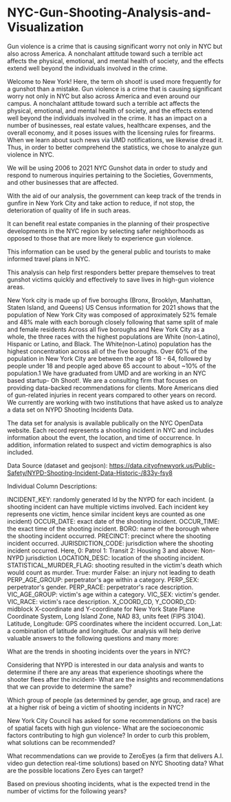 # NYC-Gun-Shooting-Analysis-and-Visualization
Gun violence is a crime that is causing significant worry not only in NYC but also across America. A nonchalant attitude toward such a terrible act affects the physical, emotional, and mental health of society, and the effects extend well beyond the individuals involved in the crime. 


Welcome to New York! Here, the term oh shoot! is used more frequently for a gunshot than a mistake. Gun violence is a crime that is causing significant worry not only in NYC but also across America and even around our campus. A nonchalant attitude toward such a terrible act affects the physical, emotional, and mental health of society, and the effects extend well beyond the individuals involved in the crime. It has an impact on a number of businesses, real estate values, healthcare expenses, and the overall economy, and it poses issues with the licensing rules for firearms. When we learn about such news via UMD notifications, we likewise dread it. Thus, in order to better comprehend the statistics, we chose to analyze gun violence in NYC.

We will be using 2006 to 2021 NYC Gunshot data in order to study and respond to numerous inquiries pertaining to the Societies, Governments, and other businesses that are affected.

With the aid of our analysis, the government can keep track of the trends in gunfire in New York City and take action to reduce, if not stop, the deterioration of quality of life in such areas.

It can benefit real estate companies in the planning of their prospective developments in the NYC region by selecting safer neighborhoods as opposed to those that are more likely to experience gun violence.

This information can be used by the general public and tourists to make informed travel plans in NYC.

This analysis can help first responders better prepare themselves to treat gunshot victims quickly and effectively to save lives in high-gun violence areas.

New York city is made up of five boroughs (Bronx, Brooklyn, Manhattan, Staten Island, and Queens)
US Census information for 2021 shows that the population of New York City was composed of approximately 52% female and 48% male with each borough closely following that same split of male and female residents
Across all five boroughs and New York City as a whole, the three races with the highest populations are White (non-Latino), Hispanic or Latino, and Black. The White(non-Latino) population has the highest concentration across all of the five boroughs.
Over 60% of the population in New York City are between the age of 18 - 64, followed by people under 18 and people aged above 65 account to about ~10% of the population.1
We have graduated from UMD and are working in an NYC based startup- Oh Shoot!. We are a consulting firm that focuses on providing data-backed recommendations for clients. More Americans died of gun-related injuries in recent years compared to other years on record. We currently are working with two institutions that have asked us to analyze a data set on NYPD Shooting Incidents Data.

The data set for analysis is available publically on the NYC OpenData website. Each record represents a shooting incident in NYC and includes information about the event, the location, and time of occurrence. In addition, information related to suspect and victim demographics is also included.

Data Source (dataset and geojson): https://data.cityofnewyork.us/Public-Safety/NYPD-Shooting-Incident-Data-Historic-/833y-fsy8


Individual Column Descriptions:

INCIDENT_KEY: randomly generated Id by the NYPD for each incident. (a shooting incident can have multiple victims involved. Each incident key represents one victim, hence similar incident keys are counted as one incident)
OCCUR_DATE: exact date of the shooting incident.
OCCUR_TIME: the exact time of the shooting incident.
BORO: name of the borough where the shooting incident occurred.
PRECINCT: precinct where the shooting incident occurred.
JURISDICTION_CODE: jurisdiction where the shooting incident occurred. Here,
0: Patrol
1: Transit
2: Housing
3 and above: Non-NYPD jurisdiction
LOCATION_DESC: location of the shooting incident.
STATISTICAL_MURDER_FLAG: shooting resulted in the victim's death which would count as murder.
True: murder
False: an injury not leading to death
PERP_AGE_GROUP: perpetrator's age within a category.
PERP_SEX: perpetrator's gender.
PERP_RACE: perpetrator's race description.
VIC_AGE_GROUP: victim's age within a category.
VIC_SEX: victim's gender.
VIC_RACE: victim's race description.
X_COORD_CD, Y_COORD_CD: midblock X-coordinate and Y-coordinate for New York State Plane Coordinate System, Long Island Zone, NAD 83, units feet (FIPS 3104).
Latitude, Longitude: GPS coordinates where the incident occurred.
Lon_Lat: a combination of latitude and longitude.
Our analysis will help derive valuable answers to the following questions and many more:

What are the trends in shooting incidents over the years in NYC?

Considering that NYPD is interested in our data analysis and wants to determine if there are any areas that experience shootings where the shooter flees after the incident- What are the insights and recommendations that we can provide to determine the same?

Which group of people (as determined by gender, age group, and race) are at a higher risk of being a victim of shooting incidents in NYC?

New York City Council has asked for some recommendations on the basis of spatial facets with high gun violence- What are the socioeconomic factors contributing to high gun violence? In order to curb this problem, what solutions can be recommended?

What recommendations can we provide to ZeroEyes (a firm that delivers A.I. video gun detection real-time solutions) based on NYC Shooting data? What are the possible locations Zero Eyes can target?

Based on previous shooting incidents, what is the expected trend in the number of victims for the following years?
